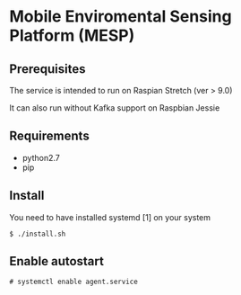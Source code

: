 # Mobile Enviromental Sensing Platform (MESP)

## Prerequisites
The service is intended to run on Raspian Stretch (ver > 9.0)

It can also run without Kafka support on Raspbian Jessie

## Requirements
- python2.7
- pip

## Install
You need to have installed systemd [1] on your system

```
$ ./install.sh
```

## Enable autostart
```
# systemctl enable agent.service
```

